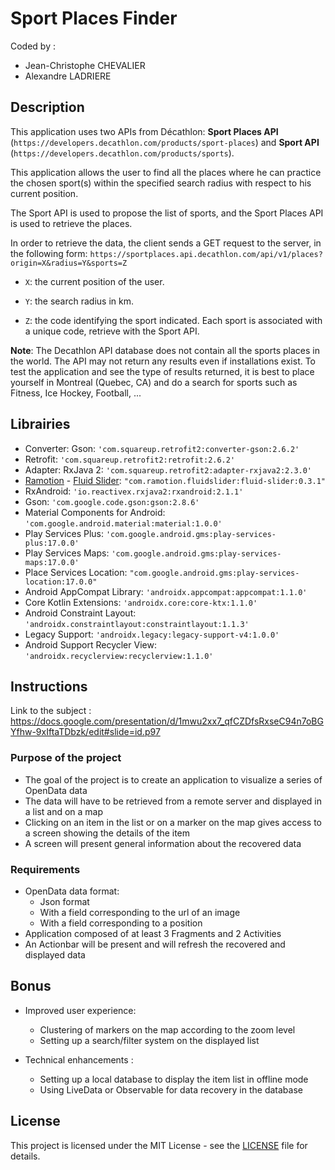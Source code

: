 
# Sport Places Finder
  
Coded by :
 - Jean-Christophe CHEVALIER   
 - Alexandre LADRIERE   

## Description  

This application uses two APIs from Décathlon: __Sport Places API__ (`https://developers.decathlon.com/products/sport-places`) and __Sport API__ (`https://developers.decathlon.com/products/sports`).

This application allows the user to find all the places where he can practice the chosen sport(s) within the specified search radius with respect to his current position. 

The Sport API is used to propose the list of sports, and the Sport Places API is used to retrieve the places. 

In order to retrieve the data, the client sends a GET request to the server, in the following form:
`https://sportplaces.api.decathlon.com/api/v1/places?origin=X&radius=Y&sports=Z`

  - `X`: the current position of the user.

  - `Y`: the search radius in km.

  - `Z`: the code identifying the sport indicated. Each sport is associated with a unique code, retrieve with the Sport API.

__Note__: The Decathlon API database does not contain all the sports places in the world. The API may not return any results even if installations exist. To test the application and see the type of results returned, it is best to place yourself in Montreal (Quebec, CA) and do a search for sports such as Fitness, Ice Hockey, Football, ...

## Librairies 
  
  - Converter: Gson: `'com.squareup.retrofit2:converter-gson:2.6.2'`
  - Retrofit: `'com.squareup.retrofit2:retrofit:2.6.2'`
  - Adapter: RxJava 2: `'com.squareup.retrofit2:adapter-rxjava2:2.3.0'`
  - [Ramotion] - [Fluid Slider]: `"com.ramotion.fluidslider:fluid-slider:0.3.1"`
  - RxAndroid: `'io.reactivex.rxjava2:rxandroid:2.1.1'`
  - Gson: `'com.google.code.gson:gson:2.8.6'`
  - Material Components for Android: `'com.google.android.material:material:1.0.0'`
  - Play Services Plus: `'com.google.android.gms:play-services-plus:17.0.0'`
  - Play Services Maps: `'com.google.android.gms:play-services-maps:17.0.0'`
  - Place Services Location: `"com.google.android.gms:play-services-location:17.0.0"`
  - Android AppCompat Library: `'androidx.appcompat:appcompat:1.1.0'`
  - Core Kotlin Extensions: `'androidx.core:core-ktx:1.1.0'`
  - Android Constraint Layout: `'androidx.constraintlayout:constraintlayout:1.1.3'`
  - Legacy Support: `'androidx.legacy:legacy-support-v4:1.0.0'`
  - Android Support Recycler View: `'androidx.recyclerview:recyclerview:1.1.0'`

  
## Instructions  
  
Link to the subject : https://docs.google.com/presentation/d/1mwu2xx7_qfCZDfsRxseC94n7oBGYfhw-9xIftaTDbzk/edit#slide=id.p97  
  
### Purpose of the project  
  
 - The goal of the project is to create an application to visualize a series of OpenData data  
 - The data will have to be retrieved from a remote server and displayed in a list and on a map  
 - Clicking on an item in the list or on a marker on the map gives access to a screen showing the details of the item  
 - A screen will present general information about the recovered data  
  
### Requirements    
- OpenData data format:   
	 - Json format  
	 - With a field corresponding to the url of an image  
	 - With a field corresponding to a position  
 - Application composed of at least 3 Fragments and 2 Activities  
 - An Actionbar will be present and will refresh the recovered and displayed data
 
 ## Bonus
 
 - Improved user experience:
    - Clustering of markers on the map according to the zoom level
    - Setting up a search/filter system on the displayed list
 
 - Technical enhancements :
    - Setting up a local database to display the item list in offline mode
    - Using LiveData or Observable for data recovery in the database
 
 ## License
 This project is licensed under the MIT License - see the [LICENSE] file for details.


  [Ramotion]: <www.ramotion.com>
  [Fluid Slider]: <https://github.com/Ramotion/fluid-slider-android>
  [LICENSE]: <LICENSE>